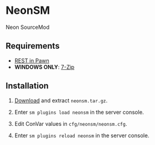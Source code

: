 # NeonSM
Neon SourceMod

## Requirements
* [REST in Pawn](https://forums.alliedmods.net/showthread.php?t=298024)
* **WINDOWS ONLY**: [7-Zip](https://www.7-zip.org/)

## Installation
1. [Download](https://github.com/neon-bot-project/NeonSM/releases) and extract `neonsm.tar.gz`.

2. Enter `sm plugins load neonsm` in the server console.

3. Edit ConVar values in `cfg/neonsm/neonsm.cfg`.

4. Enter `sm plugins reload neonsm` in the server console.
